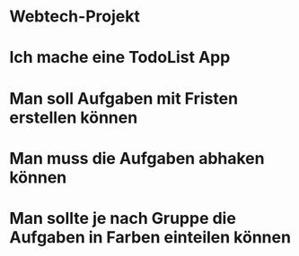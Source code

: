 # Webtech-Projekt

# Ich mache eine TodoList App
# Man soll Aufgaben mit Fristen erstellen können
# Man muss die Aufgaben abhaken können
# Man sollte je nach Gruppe die Aufgaben in Farben einteilen können
